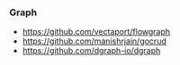 ### Graph

- https://github.com/vectaport/flowgraph
- https://github.com/manishrjain/gocrud
- https://github.com/dgraph-io/dgraph
